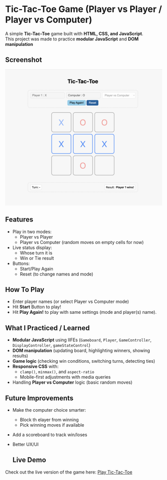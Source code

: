 # Tic-Tac-Toe Game (Player vs Player / Player vs Computer)

A simple **Tic-Tac-Toe** game built with **HTML, CSS, and JavaScript**.  
This project was made to practice **modular JavaScript** and **DOM manipulation**

## Screenshot
![Tic-tac-Toe screenshot](./game-images/game-win-state.png)

## Features
- Play in two modes:
  - Player vs Player
  - Player vs Computer (random moves on empty cells for now)
- Live status display:
  - Whose turn it is
  - Win or Tie result
- Buttons:
  - Start/Play Again 
  - Reset (to change names and mode)


## How To Play
- Enter player names (or select Player vs Computer mode)
- Hit **Start** Button to play!
- Hit **Play Again!** to play with same settings (mode and player(s) name).


## What I Practiced / Learned
- **Modular JavaScript** using IIFEs (`Gameboard`, `Player`, `GameController`, `DisplayController`, `gameStateControl`)
- **DOM manipulation** (updating board, highlighting winners, showing results)
- **Game logic** (checking win conditions, switching turns, detecting ties)
- **Responsive CSS** with:
  - `clamp()`, `minmax()`, and `aspect-ratio`
  - Mobile-first adjustments with media queries
- Handling **Player vs Computer** logic (basic random moves)


## Future Improvements
- Make the computer choice smarter:
  - Block th elayer from winning
  - Pick winning moves if available
- Add a scoreboard to track win/loses
- Better UX/UI


  ## Live Demo
Check out the live version of the game here: [Play Tic-Tac-Toe](https://ni-ki-web.github.io/tic-tac-toe/)
